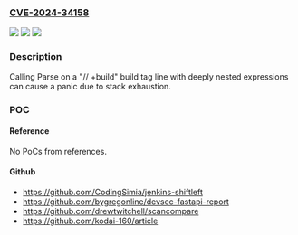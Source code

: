 ### [CVE-2024-34158](https://cve.mitre.org/cgi-bin/cvename.cgi?name=CVE-2024-34158)
![](https://img.shields.io/static/v1?label=Product&message=go%2Fbuild%2Fconstraint&color=blue)
![](https://img.shields.io/static/v1?label=Version&message=0%3C%201.22.7%20&color=brighgreen)
![](https://img.shields.io/static/v1?label=Vulnerability&message=CWE-674%3A%20Uncontrolled%20Recursion&color=brighgreen)

### Description

Calling Parse on a "// +build" build tag line with deeply nested expressions can cause a panic due to stack exhaustion.

### POC

#### Reference
No PoCs from references.

#### Github
- https://github.com/CodingSimia/jenkins-shiftleft
- https://github.com/bygregonline/devsec-fastapi-report
- https://github.com/drewtwitchell/scancompare
- https://github.com/kodai-160/article

